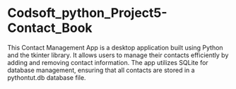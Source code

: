 # Codsoft_python_Project5-Contact_Book
This Contact Management App is a desktop application built using Python and the tkinter library. It allows users to manage their contacts efficiently by adding and removing contact information. The app utilizes SQLite for database management, ensuring that all contacts are stored in a pythontut.db database file.
